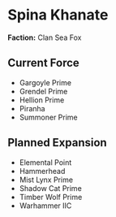 # Spina Khanate
**Faction:** Clan Sea Fox
## Current Force
- Gargoyle Prime
- Grendel Prime
- Hellion Prime
- Piranha
- Summoner Prime
## Planned Expansion
- Elemental Point
- Hammerhead
- Mist Lynx Prime
- Shadow Cat Prime
- Timber Wolf Prime
- Warhammer IIC
